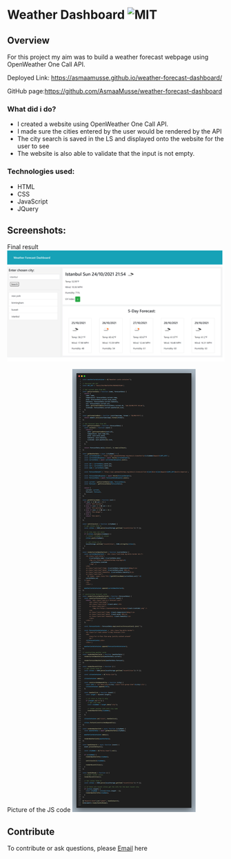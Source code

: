 # Weather Dashboard ![MIT](https://img.shields.io/static/v1?label=MIT&message=License&color=orange)


## Overview

For this project my aim was to build a weather forecast webpage using OpenWeather One Call API.

Deployed Link: https://asmaamusse.github.io/weather-forecast-dashboard/

GitHub page:https://github.com/AsmaaMusse/weather-forecast-dashboard

### What did i do?

- I created a website using OpenWeather One Call API.
- I made sure the cities entered by the user would be rendered by the API
- The city search is saved in the LS and displayed onto the website for the user to see
- The website is also able to validate that the input is not empty.

### Technologies used:

- HTML
- CSS
- JavaScript
- JQuery

## Screenshots:

Final result
![Website-screenshot.jpg](./assets/images/website.jpg)

 Picture of the JS code
![code](./assets/images/code.png)

## Contribute

To contribute or ask questions, please <a href="https://mail.google.com/mail/u/0/?tf=cm&to=asmaamusse03@gmail.com&cc&bcc&su&body&fs=1">Email</a> here


